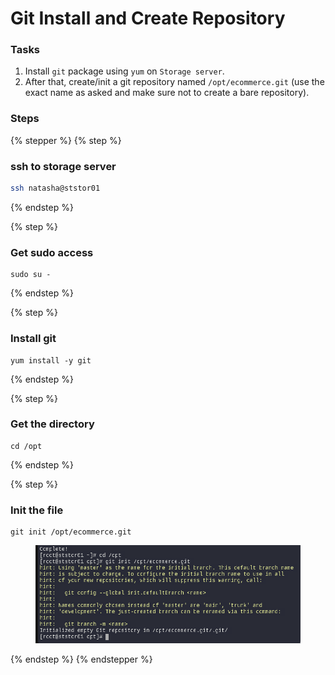 # Git Install and Create Repository

### Tasks

1. Install `git` package using `yum` on `Storage server`.
2. After that, create/init a git repository named `/opt/ecommerce.git` (use the exact name as asked and make sure not to create a bare repository).

### Steps

{% stepper %}
{% step %}
### ssh to storage server

```bash
ssh natasha@ststor01
```
{% endstep %}

{% step %}
### Get sudo access

```
sudo su -
```
{% endstep %}

{% step %}
### Install git

```
yum install -y git
```
{% endstep %}

{% step %}
### Get the directory

```
cd /opt
```
{% endstep %}

{% step %}
### Init the file

```
git init /opt/ecommerce.git
```

<figure><img src="../.gitbook/assets/image (129).png" alt=""><figcaption></figcaption></figure>
{% endstep %}
{% endstepper %}
